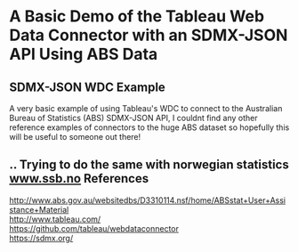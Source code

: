 # A Basic Demo of the Tableau Web Data Connector with an SDMX-JSON API Using ABS Data

SDMX-JSON WDC Example
---------------
A very basic example of using Tableau's WDC to connect to the Australian Bureau of Statistics (ABS) SDMX-JSON API, I couldnt find any other reference examples of connectors to the huge ABS dataset so hopefully this will be useful to someone out there!

..
Trying to do the same with norwegian statistics www.ssb.no
References
---------------
http://www.abs.gov.au/websitedbs/D3310114.nsf/home/ABSstat+User+Assistance+Material  
http://www.tableau.com/  
https://github.com/tableau/webdataconnector  
https://sdmx.org/   
